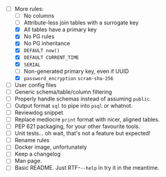 - [ ] More rules:
    * [ ] No columns
    * [ ] Attribute-less join tables with a surrogate key
    * [X] All tables have a primary key
    * [X] No PG rules
    * [X] No PG inheritance
    * [X] `DEFAULT now()`
    * [X] `DEFAULT CURRENT_TIME`
    * [X] `SERIAL`
    * [ ] Non-generated primary key, even if UUID
    * [X] `password_encryption` `scram-sha-256`
- [ ] User config files
- [ ] Generic schema/table/column filtering
- [ ] Properly handle schemas instead of assuming `public`.
- [ ] Output format `sql` to pipe into `psql` or whatnot.
- [ ] Reviewdog snippet
- [ ] Replace mediocre `print` format with nicer, aligned tables.
- [ ] PEP 621 packaging, for your other favourite tools.
- [ ] Unit tests… oh wait, that's not a feature but expected!
- [ ] Rename rules
- [ ] Docker image, unfortunately
- [ ] Keep a changelog
- [ ] Man page.
- [ ] Basic README. Just RTF-`--help` in try it in the meantime.
